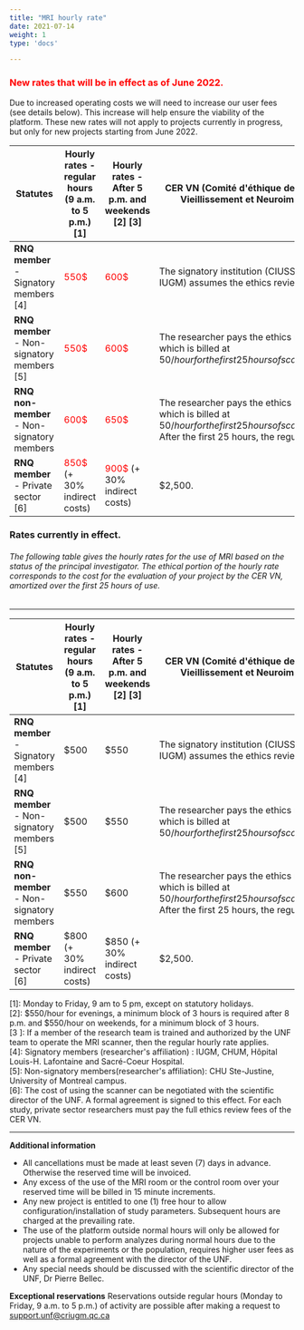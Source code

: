 ```yaml
---
title: "MRI hourly rate"
date: 2021-07-14
weight: 1
type: 'docs'

---
```

### <span style="color:red"> New rates that will be in effect as of June 2022.</span>
Due to increased operating costs we will need to increase our user fees (see details below). This increase will help ensure the viability of the platform. These new rates will not apply to projects currently in progress, but only for new projects starting from June 2022.

|Statutes       |Hourly rates - regular hours (9 a.m. to 5 p.m.) [1]|Hourly rates - After 5 p.m. and weekends [2] [3]|CER VN (Comité d'éthique de la recherche-Vieillissement et Neuroimagerie)rate |
|-------|---------------------------------------------|--------------------------------------------------|----------------------------------------------------------------------------------|
| **RNQ member** - Signatory members [4] | <span style="color:red"> 550$| <span style="color:red"> 600$ </span>| The signatory institution (CIUSSS-CSMTL-IUGM) assumes the ethics review fees. |
| **RNQ member** - Non-signatory members [5] | <span style="color:red"> 550$| <span style="color:red"> 600$ </span> | The researcher pays the ethics review fee which is billed at $50/hour for the first 25 hours of scanner use ($1250). |
| **RNQ non-member** - Non-signatory members | <span style="color:red"> 600$| <span style="color:red"> 650$ </span> | The researcher pays the ethics review fee which is billed at $50/hour for the first 25 hours of scanner use ($1250). After the first 25 hours, the regular rate applies. |
| **RNQ member** - Private sector [6] | <span style="color:red"> 850$ </span> (+ 30% indirect costs) | <span style="color:red"> 900$ </span> (+ 30% indirect costs) | $2,500. |

### Rates currently in effect.
###### The following table gives the hourly rates for the use of MRI based on the status of the principal investigator. The ethical portion of the hourly rate corresponds to the cost for the evaluation of your project by the CER VN, amortized over the first 25 hours of use.
---
|Statutes       |Hourly rates - regular hours (9 a.m. to 5 p.m.) [1]|Hourly rates - After 5 p.m. and weekends [2] [3]|CER VN (Comité d'éthique de la recherche-Vieillissement et Neuroimagerie)rate |
|-------|---------------------------------------------|--------------------------------------------------|----------------------------------------------------------------------------------|
| **RNQ member** - Signatory members [4] | $500 | $550 | The signatory institution (CIUSSS-CSMTL-IUGM) assumes the ethics review fees. |
| **RNQ member** - Non-signatory members [5] | $500 | $550 | The researcher pays the ethics review fee which is billed at $50/hour for the first 25 hours of scanner use ($1250). |
| **RNQ non-member** - Non-signatory members | $550 | $600 | The researcher pays the ethics review fee which is billed at $50/hour for the first 25 hours of scanner use ($1250). After the first 25 hours, the regular rate applies. |
| **RNQ member** - Private sector [6] | $800 (+ 30% indirect costs) | $850 (+ 30% indirect costs) | $2,500. |

[1]: Monday to Friday, 9 am to 5 pm, except on statutory holidays. <br/> [2]: $550/hour for evenings, a minimum block of 3 hours is required after 8 p.m. and $550/hour on weekends, for a minimum block of 3 hours. <br/> [3 ]: If a member of the research team is trained and authorized by the UNF team to operate the MRI scanner, then the regular hourly rate applies. <br/> [4]: ​​Signatory members (researcher's affiliation) : IUGM, CHUM, Hôpital Louis-H. Lafontaine and Sacré-Coeur Hospital. <br/> [5]: Non-signatory members(researcher's affiliation): CHU Ste-Justine, University of Montreal campus. <br/> [6]: The cost of using the scanner can be negotiated with the scientific director of the UNF. A formal agreement is signed to this effect. For each study, private sector researchers must pay the full ethics review fees of the CER VN.



---


__Additional information__

- All cancellations must be made at least seven (7) days in advance. Otherwise the reserved time will be invoiced.
- Any excess of the use of the MRI room or the control room over your reserved time will be billed in 15 minute increments.
- Any new project is entitled to one (1) free hour to allow configuration/installation of study parameters. Subsequent hours are charged at the prevailing rate.
- The use of the platform outside normal hours will only be allowed for projects unable to perform analyzes during normal hours due to the nature of the experiments or the population, requires higher user fees as well as a formal agreement with the director of the UNF.
- Any special needs should be discussed with the scientific director of the UNF, Dr Pierre Bellec.



__Exceptional reservations__
Reservations outside regular hours (Monday to Friday, 9 a.m. to 5 p.m.) of activity are possible after making a request to support.unf@criugm.qc.ca
